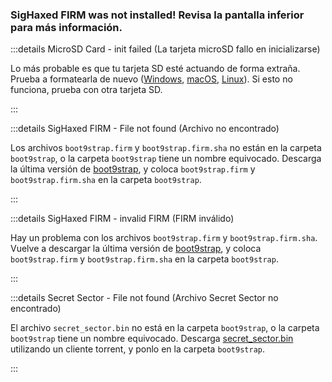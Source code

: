 ### SigHaxed FIRM was not installed! Revisa la pantalla inferior para más información.

:::details MicroSD Card - init failed (La tarjeta microSD fallo en inicializarse)

Lo más probable es que tu tarjeta SD esté actuando de forma extraña. Prueba a formatearla de nuevo ([Windows](formatting-sd-\(windows\)), [macOS](formatting-sd-\(mac\)), [Linux](formatting-sd-\(linux\))). Si esto no funciona, prueba con otra tarjeta SD.

:::

:::details SigHaxed FIRM - File not found (Archivo no encontrado)

Los archivos `boot9strap.firm` y `boot9strap.firm.sha` no están en la carpeta `boot9strap`, o la carpeta `boot9strap` tiene un nombre equivocado. Descarga la última versión de [boot9strap](https://github.com/SciresM/boot9strap/releases/download/1.4/boot9strap-1.4.zip), y coloca `boot9strap.firm` y `boot9strap.firm.sha` en la carpeta `boot9strap`.

:::

:::details SigHaxed FIRM - invalid FIRM (FIRM inválido)

Hay un problema con los archivos `boot9strap.firm` y `boot9strap.firm.sha`. Vuelve a descargar la última versión de [boot9strap](https://github.com/SciresM/boot9strap/releases/download/1.4/boot9strap-1.4.zip), y coloca `boot9strap.firm` y `boot9strap.firm.sha` en la carpeta `boot9strap`.

:::

:::details Secret Sector - File not found (Archivo Secret Sector no encontrado)

El archivo `secret_sector.bin` no está en la carpeta `boot9strap`, o la carpeta `boot9strap` tiene un nombre equivocado. Descarga [secret_sector.bin](magnet:?xt=urn:btih:15a3c97acf17d67af98ae8657cc66820cc58f655&dn=secret_sector.bin&tr=udp%3a%2f%2ftracker.torrent.eu.org%3a451%2fannounce&tr=udp%3a%2f%2ftracker.lelux.fi%3a6969%2fannounce&tr=udp%3a%2f%2ftracker.loadbt.com%3a6969%2fannounce&tr=udp%3a%2f%2ftracker.moeking.me%3a6969%2fannounce&tr=udp%3a%2f%2ftracker.monitorit4.me%3a6969%2fannounce&tr=udp%3a%2f%2ftracker.ololosh.space%3a6969%2fannounce&tr=udp%3a%2f%2ftracker.pomf.se%3a80%2fannounce&tr=udp%3a%2f%2ftracker.srv00.com%3a6969%2fannounce&tr=udp%3a%2f%2ftracker.theoks.net%3a6969%2fannounce&tr=udp%3a%2f%2ftracker.tiny-vps.com%3a6969%2fannounce&tr=udp%3a%2f%2fopen.tracker.cl%3a1337%2fannounce&tr=udp%3a%2f%2ftracker.zerobytes.xyz%3a1337%2fannounce&tr=udp%3a%2f%2ftracker1.bt.moack.co.kr%3a80%2fannounce&tr=udp%3a%2f%2fvibe.sleepyinternetfun.xyz%3a1738%2fannounce&tr=udp%3a%2f%2fwww.torrent.eu.org%3a451%2fannounce&tr=udp%3a%2f%2ftracker.openbittorrent.com%3a6969%2fannounce&tr=udp%3a%2f%2f9.rarbg.com%3a2810%2fannounce&tr=udp%3a%2f%2ftracker.opentrackr.org%3a1337%2fannounce&tr=udp%3a%2f%2fexodus.desync.com%3a6969%2fannounce&tr=http%3a%2f%2fopenbittorrent.com%3a80%2fannounce) utilizando un cliente torrent, y ponlo en la carpeta `boot9strap`.

:::
